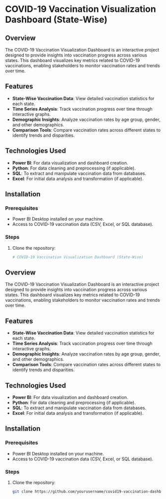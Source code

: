 # COVID-19 Vaccination Visualization Dashboard (State-Wise)

## Overview

The COVID-19 Vaccination Visualization Dashboard is an interactive project designed to provide insights into vaccination progress across various states. This dashboard visualizes key metrics related to COVID-19 vaccinations, enabling stakeholders to monitor vaccination rates and trends over time.

## Features

- **State-Wise Vaccination Data**: View detailed vaccination statistics for each state.
- **Time Series Analysis**: Track vaccination progress over time through interactive graphs.
- **Demographic Insights**: Analyze vaccination rates by age group, gender, and other demographics.
- **Comparison Tools**: Compare vaccination rates across different states to identify trends and disparities.

## Technologies Used

- **Power BI**: For data visualization and dashboard creation.
- **Python**: For data cleaning and preprocessing (if applicable).
- **SQL**: To extract and manipulate vaccination data from databases.
- **Excel**: For initial data analysis and transformation (if applicable).

## Installation

### Prerequisites

- Power BI Desktop installed on your machine.
- Access to COVID-19 vaccination data (CSV, Excel, or SQL database).

### Steps

1. Clone the repository:
   ```bash
   # COVID-19 Vaccination Visualization Dashboard (State-Wise)

## Overview

The COVID-19 Vaccination Visualization Dashboard is an interactive project designed to provide insights into vaccination progress across various states. This dashboard visualizes key metrics related to COVID-19 vaccinations, enabling stakeholders to monitor vaccination rates and trends over time.

## Features

- **State-Wise Vaccination Data**: View detailed vaccination statistics for each state.
- **Time Series Analysis**: Track vaccination progress over time through interactive graphs.
- **Demographic Insights**: Analyze vaccination rates by age group, gender, and other demographics.
- **Comparison Tools**: Compare vaccination rates across different states to identify trends and disparities.

## Technologies Used

- **Power BI**: For data visualization and dashboard creation.
- **Python**: For data cleaning and preprocessing (if applicable).
- **SQL**: To extract and manipulate vaccination data from databases.
- **Excel**: For initial data analysis and transformation (if applicable).

## Installation

### Prerequisites

- Power BI Desktop installed on your machine.
- Access to COVID-19 vaccination data (CSV, Excel, or SQL database).

### Steps

1. Clone the repository:
   ```bash
   git clone https://github.com/yourusername/covid19-vaccination-dashboard.git

   
